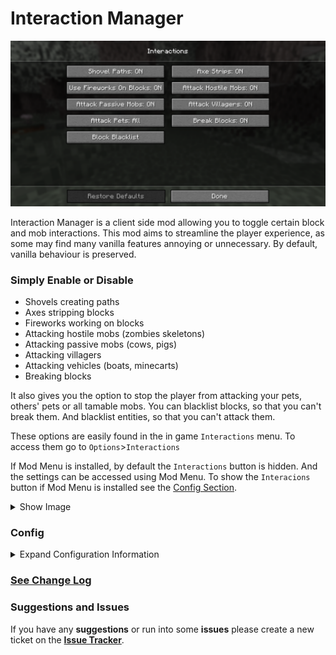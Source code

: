 # Interaction Manager

![Screenshot of the Interactions Menu, showing the available options.](res/interactions_menu.png)

Interaction Manager is a client side mod allowing you to toggle certain block and mob interactions.
This mod aims to streamline the player experience, as some may find many vanilla features annoying or unnecessary.
By default, vanilla behaviour is preserved.

### Simply Enable or Disable
- Shovels creating paths
- Axes stripping blocks
- Fireworks working on blocks
- Attacking hostile mobs (zombies skeletons)
- Attacking passive mobs (cows, pigs)
- Attacking villagers 
- Attacking vehicles (boats, minecarts)
- Breaking blocks

It also gives you the option to stop the player from attacking your pets, others' pets or all tamable mobs.
You can blacklist blocks, so that you can't break them. And blacklist entities, so that you can't attack them.

These options are easily found in the in game `Interactions` menu.
To access them go to `Options`>`Interactions`

If Mod Menu is installed, by default the `Interactions` button is hidden. And the settings can be accessed using Mod Menu.
To show the `Interacions` button if Mod Menu is installed see the [Config Section](#config).
<details>
<summary>Show Image</summary>

![Screenshot of the in game options menu, showing the 'Interactions' button.](res/interactions_button.png)

</details>

### Config
<details>
<summary> Expand Configuration Information </summary>

#### If you don't intend to change more advanced options feel free to skip this section.
**Options related to player behaviour (block and mob interactions) are accessible in the in game options menu.**

The configuration file allows for more fine-tuning and isn't strictly necessary to edit.
It's located in `config/interactionmanager.json`.
It's stored in JSON, which is easy to read and modify.

### Options only available in the config file
1. `should_add_interactions_button` - The mod settings can be opened using Mod Menu, as such this option controls if the button should be added.
   - `always` - Always show the `Interactions` button.
   - *default* `only_if_mod_menu_is_not_installed` - Hide the `Interactions` button if mod menu is installed.
   - `never` - Hide the `Interactions` button.
2. `render_items_in_block_blacklist` - Change if block icons should be rendered in the blacklist menu.
   - *default* `true` - Will render block icons in the block blacklist.
   -  `false` - Won't render block icons in the block blacklist.

</details>

### [See Change Log](CHANGELOG.md)

### Suggestions and Issues
If you have any **suggestions** or run into some **issues** please create a new ticket on the **[Issue Tracker](https://github.com/bejker123/InteractionManager/issues)**.